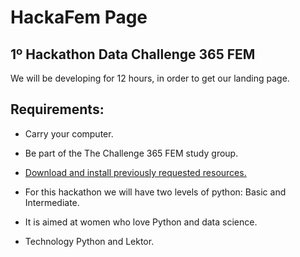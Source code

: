 # HackaFem Page
## 1º Hackathon Data Challenge 365 FEM  

We will be developing for 12 hours, in order to get our landing page.

## Requirements:

* Carry your computer.

* Be part of the The Challenge 365 FEM study group.

* [Download and install previously requested resources.](https://docs.google.com/document/d/1d3uRVDPCRvUD7JJHnZDxxhFnRz_aj1uMjO9Ug6NYtNk/edit)

* For this hackathon we will have two levels of python: Basic and Intermediate.

* It is aimed at women who love Python and data science.

* Technology Python and Lektor.


